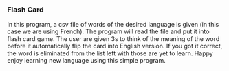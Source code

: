 ### Flash Card 
In this program, a csv file of words of the desired language is given (in this case we are using French).
The program will read the file and put it into flash card game.
The user are given 3s to think of the meaning of the word before it automatically flip the card into English version.
If you got it correct, the word is eliminated from the list left with those are yet to learn.
Happy enjoy learning new language using this simple program.
